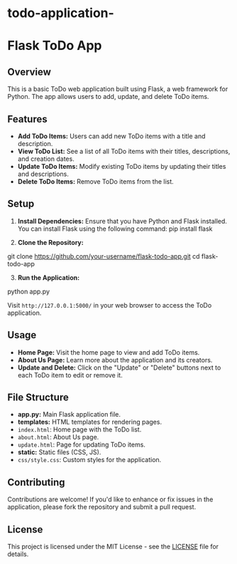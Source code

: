 # todo-application-

# Flask ToDo App

## Overview

This is a basic ToDo web application built using Flask, a web framework for Python. The app allows users to add, update, and delete ToDo items.

## Features

- **Add ToDo Items:** Users can add new ToDo items with a title and description.
- **View ToDo List:** See a list of all ToDo items with their titles, descriptions, and creation dates.
- **Update ToDo Items:** Modify existing ToDo items by updating their titles and descriptions.
- **Delete ToDo Items:** Remove ToDo items from the list.

## Setup

1. **Install Dependencies:**
   Ensure that you have Python and Flask installed. You can install Flask using the following command:
      pip install flask

2. **Clone the Repository:**

git clone https://github.com/your-username/flask-todo-app.git
cd flask-todo-app

3. **Run the Application:**

python app.py


Visit `http://127.0.0.1:5000/` in your web browser to access the ToDo application.

## Usage

- **Home Page:** Visit the home page to view and add ToDo items.
- **About Us Page:** Learn more about the application and its creators.
- **Update and Delete:** Click on the "Update" or "Delete" buttons next to each ToDo item to edit or remove it.

## File Structure

- **app.py:** Main Flask application file.
- **templates:** HTML templates for rendering pages.
- `index.html`: Home page with the ToDo list.
- `about.html`: About Us page.
- `update.html`: Page for updating ToDo items.
- **static:** Static files (CSS, JS).
- `css/style.css`: Custom styles for the application.

## Contributing

Contributions are welcome! If you'd like to enhance or fix issues in the application, please fork the repository and submit a pull request.

## License

This project is licensed under the MIT License - see the [LICENSE](LICENSE) file for details.





